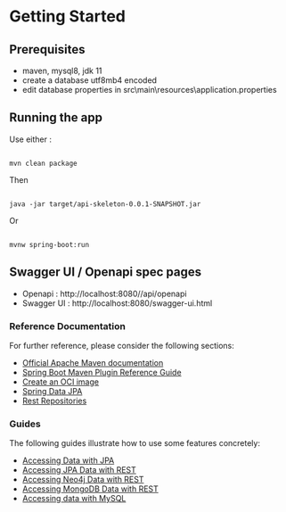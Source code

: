 # Getting Started

## Prerequisites

- maven, mysql8, jdk 11
- create a database utf8mb4 encoded
- edit database properties in src\main\resources\application.properties

## Running the app

Use either :

<code>
mvn clean package
</code>

Then

<code>
java -jar target/api-skeleton-0.0.1-SNAPSHOT.jar
</code>

Or

<code>
mvnw spring-boot:run
</code>

## Swagger UI / Openapi spec pages

- Openapi : http://localhost:8080//api/openapi
- Swagger UI : http://localhost:8080/swagger-ui.html

### Reference Documentation

For further reference, please consider the following sections:

- [Official Apache Maven documentation](https://maven.apache.org/guides/index.html)
- [Spring Boot Maven Plugin Reference Guide](https://docs.spring.io/spring-boot/docs/2.4.4/maven-plugin/reference/html/)
- [Create an OCI image](https://docs.spring.io/spring-boot/docs/2.4.4/maven-plugin/reference/html/#build-image)
- [Spring Data JPA](https://docs.spring.io/spring-boot/docs/2.4.4/reference/htmlsingle/#boot-features-jpa-and-spring-data)
- [Rest Repositories](https://docs.spring.io/spring-boot/docs/2.4.4/reference/htmlsingle/#howto-use-exposing-spring-data-repositories-rest-endpoint)

### Guides

The following guides illustrate how to use some features concretely:

- [Accessing Data with JPA](https://spring.io/guides/gs/accessing-data-jpa/)
- [Accessing JPA Data with REST](https://spring.io/guides/gs/accessing-data-rest/)
- [Accessing Neo4j Data with REST](https://spring.io/guides/gs/accessing-neo4j-data-rest/)
- [Accessing MongoDB Data with REST](https://spring.io/guides/gs/accessing-mongodb-data-rest/)
- [Accessing data with MySQL](https://spring.io/guides/gs/accessing-data-mysql/)
